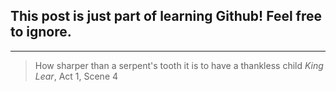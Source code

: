 This post is just part of learning Github!
Feel free to ignore.
---
---
> How sharper than a serpent's tooth it is to have a thankless child
*King Lear*, Act 1, Scene 4
